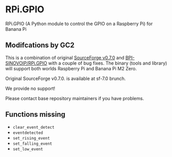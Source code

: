 # RPi.GPIO

RPi.GPIO (A Python module to control the GPIO on a Raspberry Pi) for Banana Pi 

## Modifcations by GC2

This is a combination of original [SourceForge v0.7.0](https://sourceforge.net/p/raspberry-gpio-python/code/ci/default/tree/) and [BPI-SINOVOIP/RPi.GPIO](https://github.com/BPI-SINOVOIP/RPi.GPIO) with a couple of bug fixes.
The binary (tools and library) will support both worlds Raspberry Pi and Banana Pi M2 Zero.

Original SourceForge v0.7.0. is available at sf-7.0 brunch.

We provide no support! 

Please contact base repository maintainers if you have problems.

## Functions missing

* `clear_event_detect`
* `eventdetected`
* `set_rising_event`
* `set_falling_event`
* `set_low_event`


